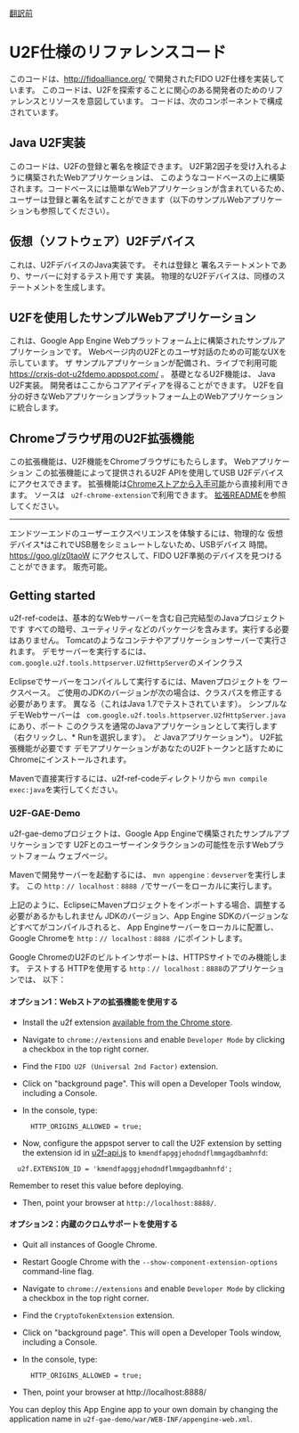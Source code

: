 [翻訳前](./README.org.md)

# U2F仕様のリファレンスコード

このコードは、http://fidoalliance.org/ で開発されたFIDO U2F仕様を実装しています。
このコードは、U2Fを探索することに関心のある開発者のためのリファレンスとリソースを意図しています。
コードは、次のコンポーネントで構成されています。

## Java U2F実装

このコードは、U2Fの登録と署名を検証できます。 U2F第2因子を受け入れるように構築されたWebアプリケーションは、
このようなコードベースの上に構築されます。コードベースには簡単なWebアプリケーションが含まれているため、
ユーザーは登録と署名を試すことができます（以下のサンプルWebアプリケーションも参照してください）。

## 仮想（ソフトウェア）U2Fデバイス

これは、U2FデバイスのJava実装です。 それは登録と
署名ステートメントであり、サーバーに対するテスト用です
実装。 物理的なU2Fデバイスは、同様のステートメントを生成します。

## U2Fを使用したサンプルWebアプリケーション

これは、Google App Engine Webプラットフォーム上に構築されたサンプルアプリケーションです。
Webページ内のU2Fとのユーザ対話のための可能なUXを示しています。 ザ
サンプルアプリケーションが配備され、ライブで利用可能
https://crxjs-dot-u2fdemo.appspot.com/ 。 基礎となるU2F機能は、
Java U2F実装。 開発者はここからコアアイディアを得ることができます。
U2Fを自分の好きなWebアプリケーションプラットフォーム上のWebアプリケーションに統合します。

## Chromeブラウザ用のU2F拡張機能

この拡張機能は、U2F機能をChromeブラウザにもたらします。 Webアプリケーション
この拡張機能によって提供されるU2F APIを使用してUSB U2Fデバイスにアクセスできます。
拡張機能は[Chromeストアから入手可能][webstore]から直接利用できます。
ソースは `` u2f-chrome-extension``で利用できます。
[拡張README](u2f-chrome-extension/README.md)を参照してください。

[webstore]: https://chrome.google.com/webstore/detail/fido-u2f-universal-2nd-fa/pfboblefjcgdjicmnffhdgionmgcdmne
* * *

エンドツーエンドのユーザーエクスペリエンスを体験するには、物理的な
仮想デバイス*はこれでUSB層をシミュレートしないため、USBデバイス
時間。 https://goo.gl/z0taoW にアクセスして、FIDO U2F準拠のデバイスを見つけることができます。
販売可能。

## Getting started

u2f-ref-codeは、基本的なWebサーバーを含む自己完結型のJavaプロジェクトです
すべての暗号、ユーティリティなどのパッケージを含みます。実行する必要はありません。
Tomcatのようなコンテナやアプリケーションサーバーで実行されます。 デモサーバーを実行するには、
`` com.google.u2f.tools.httpserver.U2fHttpServer``のメインクラス

Eclipseでサーバーをコンパイルして実行するには、Mavenプロジェクトを
ワークスペース。 ご使用のJDKのバージョンが次の場合は、クラスパスを修正する必要があります。
異なる（これはJava 1.7でテストされています）。 シンプルなデモWebサーバーは
`` com.google.u2f.tools.httpserver.U2fHttpServer.java``にあり、ポート
このクラスを通常のJavaアプリケーションとして実行します（右クリックし、* Runを選択します）。
*と* Javaアプリケーション*）。 U2F拡張機能が必要です
デモアプリケーションがあなたのU2Fトークンと話すためにChromeにインストールされます。

Mavenで直接実行するには、u2f-ref-codeディレクトリから `mvn compile exec:java`を実行してください。

### U2F-GAE-Demo

u2f-gae-demoプロジェクトは、Google App Engineで構築されたサンプルアプリケーションです
U2Fとのユーザーインタラクションの可能性を示すWebプラットフォーム
ウェブページ。

Mavenで開発サーバーを起動するには、 `mvn appengine：devserver`を実行します。 この
`http：// localhost：8888 /`でサーバーをローカルに実行します。

上記のように、EclipseにMavenプロジェクトをインポートする場合、調整する必要があるかもしれません
JDKのバージョン、App Engine SDKのバージョンなどすべてがコンパイルされると、
App Engineサーバーをローカルに配置し、Google Chromeを `http：// localhost：8888 /`にポイントします。

Google ChromeのU2Fのビルトインサポートは、HTTPSサイトでのみ機能します。 テストする
HTTPを使用する `http：// localhost：8888`のアプリケーションでは、
以下：

#### オプション1：Webストアの拡張機能を使用する
* Install the u2f extension [available from the Chrome store][webstore].
* Navigate to `chrome://extensions` and enable `Developer Mode` by clicking a
  checkbox in the top right corner.
* Find the `FIDO U2F (Universal 2nd Factor)` extension.
* Click on "background page". This will open a Developer Tools window, including
  a Console.
* In the console, type:

        HTTP_ORIGINS_ALLOWED = true;
* Now, configure the appspot server to call the U2F extension by setting the
  extension id in
  [u2f-api.js](https://github.com/google/u2f-ref-code/blob/master/u2f-gae-demo/war/js/u2f-api.js)
  to ```kmendfapggjehodndflmmgagdbamhnfd```:
```
  u2f.EXTENSION_ID = 'kmendfapggjehodndflmmgagdbamhnfd';
```
  Remember to reset this value before deploying.
* Then, point your browser at `http://localhost:8888/`.

#### オプション2：内蔵のクロムサポートを使用する
* Quit all instances of Google Chrome.
* Restart Google Chrome with the `--show-component-extension-options`
  command-line flag.
* Navigate to `chrome://extensions` and enable `Developer Mode` by clicking a
  checkbox in the top right corner.
* Find the `CryptoTokenExtension` extension.
* Click on "background page". This will open a Developer Tools window, including
  a Console.

* In the console, type:

        HTTP_ORIGINS_ALLOWED = true;
* Then, point your browser at http://localhost:8888/

You can deploy this App Engine app to your own domain by changing the application
name in `u2f-gae-demo/war/WEB-INF/appengine-web.xml`.

